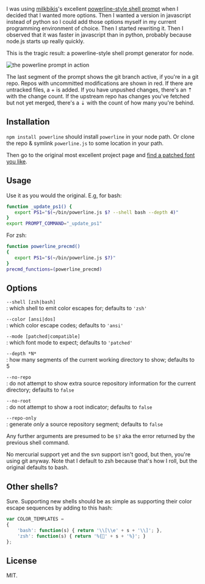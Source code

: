 I was using [milkbikis](https://github.com/milkbikis)'s excellent [powerline-style shell prompt](https://github.com/milkbikis/powerline-shell) when I decided that I wanted more options. Then I wanted a version in javascript instead of python so I could add those options myself in my current programming environment of choice. Then I started rewriting it. Then I observed that it was faster in javascript than in python, probably because node.js starts up really quickly.

This is the tragic result: a powerline-style shell prompt generator for node.

![the powerline prompt in action](http://i.imgur.com/8TfiSVZ.png)

The last segment of the prompt shows the git branch active, if you're in a git repo. Repos with uncommitted modifications are shown in red. If there are untracked files, a + is added. If you have unpushed changes, there's an ⇡ with the change count. If the upstream repo has changes you've fetched but not yet merged, there's a ⇣ with the count of how many you're behind.

## Installation

`npm install powerline` should install `powerline` in your node path. Or clone the repo & symlink `powerline.js` to some location in your path.

Then go to the original most excellent project page and [find a patched font you like](https://github.com/Lokaltog/vim-powerline/wiki/Patched-fonts).

## Usage

Use it as you would the original. E.g, for bash:

```sh
function _update_ps1() {
   export PS1="$(~/bin/powerline.js $? --shell bash --depth 4)"
}
export PROMPT_COMMAND="_update_ps1"
```

For zsh:

```sh
function powerline_precmd()
{
   export PS1="$(~/bin/powerline.js $?)"
}
precmd_functions=(powerline_precmd)
```

## Options

`--shell [zsh|bash]`  
: which shell to emit color escapes for; defaults to `'zsh'`

`--color [ansi|dos]`  
: which color escape codes; defaults to `'ansi'`

`--mode [patched|compatible]`  
: which font mode to expect; defaults to `'patched'`

`--depth *N*`  
: how many segments of the current working directory to show; defaults to 5

`--no-repo`  
: do not attempt to show extra source repository information for the current directory; defaults to `false`

`--no-root`  
: do not attempt to show a root indicator; defaults to `false`

`--repo-only`  
: generate *only* a source repository segment; defaults to `false`

Any further arguments are presumed to be `$?` aka the error returned by the previous shell command.

No mercurial support yet and the svn support isn't good, but then, you're using git anyway. Note that I default to zsh because that's how I roll, but the original defaults to bash.

## Other shells?

Sure. Supporting new shells should be as simple as supporting their color escape sequences by adding to this hash:

```javascript
var COLOR_TEMPLATES =
{
	'bash': function(s) { return '\\[\\e' + s + '\\]'; },
	'zsh': function(s) { return '%{' + s + '%}'; }
};
```

## License

MIT.

